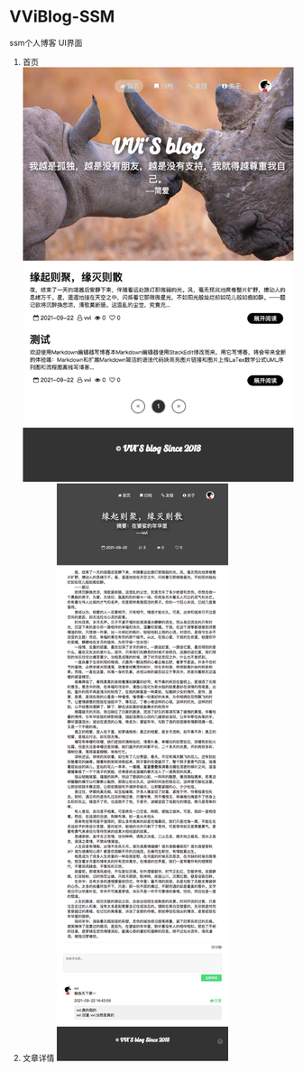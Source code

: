 # VViBlog-SSM
ssm个人博客
UI界面
1. 首页
![首页](https://github.com/LIUVVi/VViBlog-SSM/blob/main/UI/index.png?raw=true)
2. 文章详情
![文章详情](https://github.com/LIUVVi/VViBlog-SSM/blob/main/UI/article.png?raw=true)